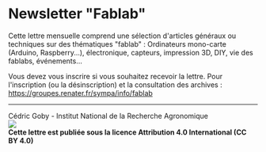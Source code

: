 # Newsletter "Fablab"

Cette lettre mensuelle comprend une sélection d'articles généraux ou techniques sur des thématiques "fablab" : Ordinateurs mono-carte (Arduino, Raspberry...), électronique, capteurs, impression 3D, DIY, vie des fablabs, événements...

Vous devez vous inscrire si vous souhaitez recevoir la lettre. Pour l'inscription (ou la désinscription) et la consultation des archives : https://groupes.renater.fr/sympa/info/fablab

---
Cédric Goby - Institut National de la Recherche Agronomique  
![](https://i.creativecommons.org/l/by/4.0/88x31.png)  
**Cette lettre est publiée sous la licence Attribution 4.0 International (CC BY 4.0)** 

